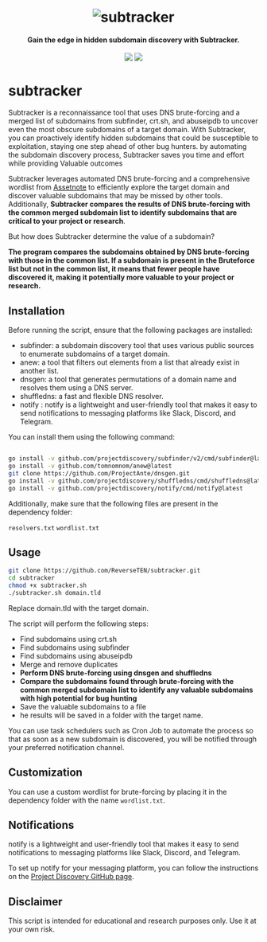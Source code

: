 <h1 align="center">
  <br>
<img src="https://user-images.githubusercontent.com/59805766/222277298-6b996410-da72-4d0d-b111-ae9d51b315de.png" alt="subtracker"></a>
</h1>
<h4 align="center">Gain the edge in hidden subdomain discovery with Subtracker.</h4>

<p align="center">
<a href="https://opensource.org/licenses/MIT"><img src="https://img.shields.io/badge/license-MIT-_red.svg"></a>
<a href="https://github.com/ReverseTEN/subtracker/issues"><img src="https://img.shields.io/badge/contributions-welcome-brightgreen.svg?style=flat"></a>
</p>

<p align="center">


# subtracker

Subtracker is a reconnaissance tool that uses DNS brute-forcing and a merged list of subdomains from subfinder, crt.sh, and abuseipdb to uncover even the most obscure subdomains of a target domain. 
With Subtracker, you can proactively identify hidden subdomains that could be susceptible to exploitation, staying one step ahead of other bug hunters. by automating the subdomain discovery process, Subtracker saves you time and effort while providing Valuable outcomes

Subtracker leverages automated DNS brute-forcing and a comprehensive wordlist from [Assetnote]((https://wordlists-cdn.assetnote.io/data/manual/best-dns-wordlist.txt)) to efficiently explore the target domain and discover valuable subdomains that may be missed by other tools. Additionally, **Subtracker compares the results of DNS brute-forcing with the common merged subdomain list to identify subdomains that are critical to your project or research**.

But how does Subtracker determine the value of a subdomain? 

**The program compares the subdomains obtained by DNS brute-forcing with those in the common list. If a subdomain is present in the Bruteforce list but not in the common list, it means that fewer people have discovered it, making it potentially more valuable to your project or research.**



## Installation

Before running the script, ensure that the following packages are installed:

- subfinder: a subdomain discovery tool that uses various public sources to enumerate subdomains of a target domain.
- anew: a tool that filters out elements from a list that already exist in another list.
- dnsgen: a tool that generates permutations of a domain name and resolves them using a DNS server.
- shuffledns: a fast and flexible DNS resolver.
- notify : notify is a lightweight and user-friendly tool that makes it easy to send notifications to messaging platforms like Slack, Discord, and Telegram. 

You can install them using the following command:

```bash

go install -v github.com/projectdiscovery/subfinder/v2/cmd/subfinder@latest
go install -v github.com/tomnomnom/anew@latest
git clone https://github.com/ProjectAnte/dnsgen.git
go install -v github.com/projectdiscovery/shuffledns/cmd/shuffledns@latest
go install -v github.com/projectdiscovery/notify/cmd/notify@latest

```

Additionally, make sure that the following files are present in the dependency folder:

`resolvers.txt`
`wordlist.txt`


## Usage

``` bash
git clone https://github.com/ReverseTEN/subtracker.git
cd subtracker
chmod +x subtracker.sh
./subtracker.sh domain.tld

```

Replace domain.tld with the target domain.


The script will perform the following steps:

- Find subdomains using crt.sh
- Find subdomains using subfinder
- Find subdomains using abuseipdb
- Merge and remove duplicates
- **Perform DNS brute-forcing using dnsgen and shuffledns**
- **Compare the subdomains found through brute-forcing with the common merged subdomain list to identify any valuable subdomains with high potential for bug hunting**
- Save the valuable subdomains to a file
- he results will be saved in a folder with the target name.

You can use task schedulers such as Cron Job to automate the process so that as soon as a new subdomain is discovered, you will be notified through your preferred notification channel.

## Customization

You can use a custom wordlist for brute-forcing by placing it in the dependency folder with the name `wordlist.txt`.

## Notifications

notify is a lightweight and user-friendly tool that makes it easy to send notifications to messaging platforms like Slack, Discord, and Telegram. 

To set up notify for your messaging platform, you can follow the instructions on the [Project Discovery GitHub page](https://github.com/projectdiscovery/notify#provider-config).

## Disclaimer

This script is intended for educational and research purposes only. Use it at your own risk.
